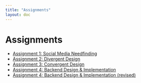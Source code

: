 ```yaml
---
title: "Assignments"
layout: doc
---
```


# Assignments

- [Assignment 1: Social Media Needfinding](./assignments/assignment1.md)
- [Assignment 2: Divergent Design](./assignments/assignment2.md)
- [Assignment 3: Convergent Design](./assignments/assignment3.md)
- [Assignment 4: Backend Design & Implementation](./assignments/assignment4.md)
- [Assignment 4: Backend Design & Implementation (revised)](./assignments/assignment4(revised).md)
